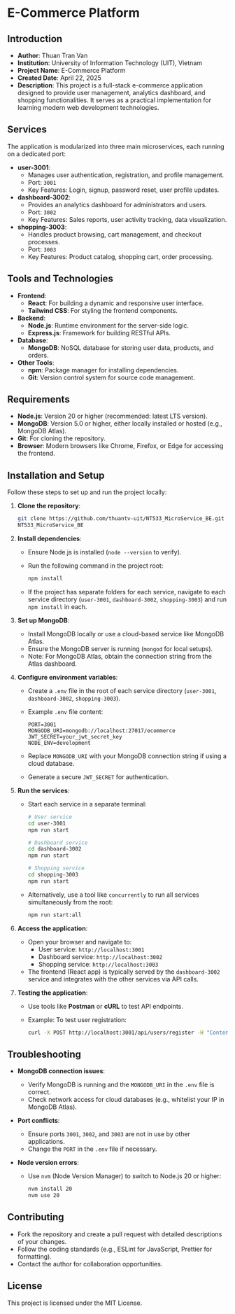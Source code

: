 # E-Commerce Platform

## Introduction

- **Author**: Thuan Tran Van
- **Institution**: University of Information Technology (UIT), Vietnam
- **Project Name**: E-Commerce Platform
- **Created Date**: April 22, 2025
- **Description**: This project is a full-stack e-commerce application designed to provide user management, analytics dashboard, and shopping functionalities. It serves as a practical implementation for learning modern web development technologies.

## Services

The application is modularized into three main microservices, each running on a dedicated port:

- **user-3001**:
  - Manages user authentication, registration, and profile management.
  - Port: `3001`
  - Key Features: Login, signup, password reset, user profile updates.
- **dashboard-3002**:
  - Provides an analytics dashboard for administrators and users.
  - Port: `3002`
  - Key Features: Sales reports, user activity tracking, data visualization.
- **shopping-3003**:
  - Handles product browsing, cart management, and checkout processes.
  - Port: `3003`
  - Key Features: Product catalog, shopping cart, order processing.

## Tools and Technologies

- **Frontend**:
  - **React**: For building a dynamic and responsive user interface.
  - **Tailwind CSS**: For styling the frontend components.
- **Backend**:
  - **Node.js**: Runtime environment for the server-side logic.
  - **Express.js**: Framework for building RESTful APIs.
- **Database**:
  - **MongoDB**: NoSQL database for storing user data, products, and orders.
- **Other Tools**:
  - **npm**: Package manager for installing dependencies.
  - **Git**: Version control system for source code management.

## Requirements

- **Node.js**: Version 20 or higher (recommended: latest LTS version).
- **MongoDB**: Version 5.0 or higher, either locally installed or hosted (e.g., MongoDB Atlas).
- **Git**: For cloning the repository.
- **Browser**: Modern browsers like Chrome, Firefox, or Edge for accessing the frontend.

## Installation and Setup

Follow these steps to set up and run the project locally:

1. **Clone the repository**:

   ```bash
   git clone https://github.com/thuantv-uit/NT533_MicroService_BE.git
   NT533_MicroService_BE
   ```

2. **Install dependencies**:

   - Ensure Node.js is installed (`node --version` to verify).

   - Run the following command in the project root:

     ```bash
     npm install
     ```

   - If the project has separate folders for each service, navigate to each service directory (`user-3001`, `dashboard-3002`, `shopping-3003`) and run `npm install` in each.

3. **Set up MongoDB**:

   - Install MongoDB locally or use a cloud-based service like MongoDB Atlas.
   - Ensure the MongoDB server is running (`mongod` for local setups).
   - Note: For MongoDB Atlas, obtain the connection string from the Atlas dashboard.

4. **Configure environment variables**:

   - Create a `.env` file in the root of each service directory (`user-3001`, `dashboard-3002`, `shopping-3003`).

   - Example `.env` file content:

     ```env
     PORT=3001
     MONGODB_URI=mongodb://localhost:27017/ecommerce
     JWT_SECRET=your_jwt_secret_key
     NODE_ENV=development
     ```

   - Replace `MONGODB_URI` with your MongoDB connection string if using a cloud database.

   - Generate a secure `JWT_SECRET` for authentication.

5. **Run the services**:

   - Start each service in a separate terminal:

     ```bash
     # User service
     cd user-3001
     npm run start
     ```

     ```bash
     # Dashboard service
     cd dashboard-3002
     npm run start
     ```

     ```bash
     # Shopping service
     cd shopping-3003
     npm run start
     ```

   - Alternatively, use a tool like `concurrently` to run all services simultaneously from the root:

     ```bash
     npm run start:all
     ```

6. **Access the application**:

   - Open your browser and navigate to:
     - User service: `http://localhost:3001`
     - Dashboard service: `http://localhost:3002`
     - Shopping service: `http://localhost:3003`
   - The frontend (React app) is typically served by the `dashboard-3002` service and integrates with the other services via API calls.

7. **Testing the application**:

   - Use tools like **Postman** or **cURL** to test API endpoints.

   - Example: To test user registration:

     ```bash
     curl -X POST http://localhost:3001/api/users/register -H "Content-Type: application/json" -d '{"username":"testuser","password":"testpass","email":"test@example.com"}'
     ```

## Troubleshooting

- **MongoDB connection issues**:

  - Verify MongoDB is running and the `MONGODB_URI` in the `.env` file is correct.
  - Check network access for cloud databases (e.g., whitelist your IP in MongoDB Atlas).

- **Port conflicts**:

  - Ensure ports `3001`, `3002`, and `3003` are not in use by other applications.
  - Change the `PORT` in the `.env` file if necessary.

- **Node version errors**:

  - Use `nvm` (Node Version Manager) to switch to Node.js 20 or higher:

    ```bash
    nvm install 20
    nvm use 20
    ```

## Contributing

- Fork the repository and create a pull request with detailed descriptions of your changes.
- Follow the coding standards (e.g., ESLint for JavaScript, Prettier for formatting).
- Contact the author for collaboration opportunities.

## License

This project is licensed under the MIT License.